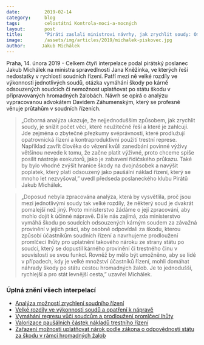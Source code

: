 ```yaml
---
date:         2019-02-14
category:     blog
tags:         celostátní Kontrola-moci-a-mocných
layout:       post
title:        "Piráti zaslali ministrovi návrhy, jak zrychlit soudy: Omezit zbytečnou represi, analyzovat rozdíly mezi soudy, vymáhat škodu po odsouzených soudcích a povolit hromadné žaloby"
image:        /assets/img/articles/2019/michalek-piskovec.jpg
author:      Jakub Michálek
---
```


Praha, 14. února 2019 - Celkem čtyři interpelace podal pirátský poslanec Jakub Michálek na ministra spravedlnosti Jana Kněžínka, ve kterých řeší nedostatky v rychlosti soudních řízení. Patří mezi ně velké rozdíly ve výkonnosti jednotlivých soudů, otázka vymáhání škody po kárně odsouzených soudcích či nemožnost uplatňovat po státu škodu v připravovaných hromadných žalobách. Návrh se opírá o analýzu vypracovanou advokátem Davidem Záhumenským, který se profesně věnuje průtahům v soudních řízeních. 

> „Odborná analýza ukazuje, že nejjednodušším způsobem, jak zrychlit soudy, je snížit počet věcí, které neužitečně řeší a které je zahlcují. Jde zejména o zbytečné přezkumy svéprávnosti, které prodlužují opatrovnická řízení a kontraproduktivní použití trestní represe. Například zavřít člověka do vězení kvůli zanedbání povinné výživy většinou nevede k tomu, že začne platit výživné, proto chceme spíše posílit nástroje exekutorů, jako je zabavení řidičského průkazu. Také by bylo vhodné zvýšit hranice škody na dvojnásobek a navýšit poplatek, který platí odsouzený jako paušální náklad řízení, který se mnoho let nezvyšoval,” uvedl předseda poslaneckého klubu Pirátů Jakub Michálek.

> „Doposud nebyla zpracována analýza, která by vysvětlila, proč jsou mezi jednotlivými soudy tak velké rozdíly, že některý soud je dvakrát pomalejší než jiný. Proto ministerstvo žádáme o její zpracování, aby mohlo dojít k účinné nápravě. Dále nás zajímá, zda ministerstvo vymáhá škodu po soudcích odsouzených kárným soudem za závažná provinění v jejich práci, aby osobně odpovídali za škodu, kterou způsobí účastníkům soudních řízení a navrhujeme prodloužení promlčecí lhůty pro uplatnění takového nároku ze strany státu po soudci, který se dopustil kárného provinění či trestného činu v souvislosti se svou funkcí. Rovněž by mělo být umožněno, aby se lidé v případech, kdy je velké množství účastníků řízení, mohli domáhat náhrady škody po státu cestou hromadných žalob. Je to jednodušší, rychlejší a pro stát levnější cesta,” uzavřel Michálek. 

### Úplná znění všech interpelací


* [Analýza možností zrychlení soudního řízení](https://github.com/pirati-byro/spisy-jm/blob/master/17426-interpelace-MinSpr-velke-rozdily-ve-vykonnosti-soudu/02-analyza/180119_analyza_delka_rizeni_Zahumensky.pdf)
* [Velké rozdíly ve výkonnosti soudů a opatření k nápravě](https://github.com/pirati-byro/spisy-jm/blob/master/17426-interpelace-MinSpr-velke-rozdily-ve-vykonnosti-soudu/01-nase%20interpelace/Interpelace.pdf)
* [Vymáhání regresu vůči soudcům a prodloužení promlčecí lhůty](https://github.com/pirati-byro/spisy-jm/blob/master/17436-interpelace-MinSpr-vymahani-regresu-vuci-soudcum-a-prodlouzeni-promlceci-lhuty/01-nase%20interpelace/Interpelace.pdf)
* [Valorizace paušálních částek nákladů trestního řízení](https://github.com/pirati-byro/spisy-jm/blob/master/17442-interpelace-MinSpr-valorizace-pausalnich-castek-nakladu-trestniho-rizeni/01-nase%20interpelace/Interpelace.pdf)
* [Zařazení možnosti uplatňovat nárok podle zákona o odpovědnosti státu za škodu v rámci hromadných žalob](https://github.com/pirati-byro/spisy-jm/blob/master/17438-interpelace-MinSpr-zarazeni-moznosti-uplatnovat-narok-podle-zakona-o-odpovednosti-statu-za-skodu-v-ramci-hromadnych-zalob/01-nase%20interpelace/Interpelace.pdf)
